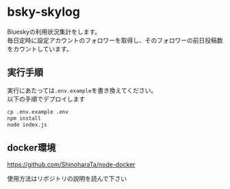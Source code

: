 # bsky-skylog

Blueskyの利用状況集計をします。  
毎日定時に設定アカウントのフォロワーを取得し、そのフォロワーの前日投稿数をカウントしています。

## 実行手順

実行にあたっては`.env.example`を書き換えてください。  
以下の手順でデプロイします

```bash
cp .env.example .env
npm install
node index.js
```

## docker環境

https://github.com/ShinoharaTa/node-docker

使用方法はリポジトリの説明を読んで下さい
